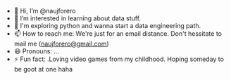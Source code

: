 - 👋 Hi, I’m @naujforero
- 👀 I’m interested in learning about data stuff.
- 🌱 I'm exploring python and wanna start a data engineering path.
- 📫 How to reach me: We're just for an email distance. Don't hessitate to mail me (naujforero@gmail.com)
- 😄 Pronouns: ...
- ⚡ Fun fact: .Loving video games from my childhood. Hoping someday to be goot at one haha

<!---
naujforero/naujforero is a ✨ special ✨ repository because its `README.md` (this file) appears on your GitHub profile.
You can click the Preview link to take a look at your changes.
--->
